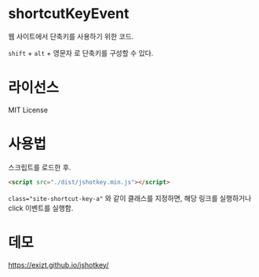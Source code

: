 # shortcutKeyEvent
웹 사이트에서 단축키를 사용하기 위한 코드.

`shift` + `alt` + 영문자 로 단축키를 구성할 수 있다.


# 라이선스

MIT License


# 사용법
스크립트를 로드한 후. 
```html
<script src="./dist/jshotkey.min.js"></script>
```

`class="site-shortcut-key-a"` 와 같이 클래스를 지정하면, 해당 링크를 실행하거나 click 이벤트를 실행함.


# 데모

https://exizt.github.io/jshotkey/
